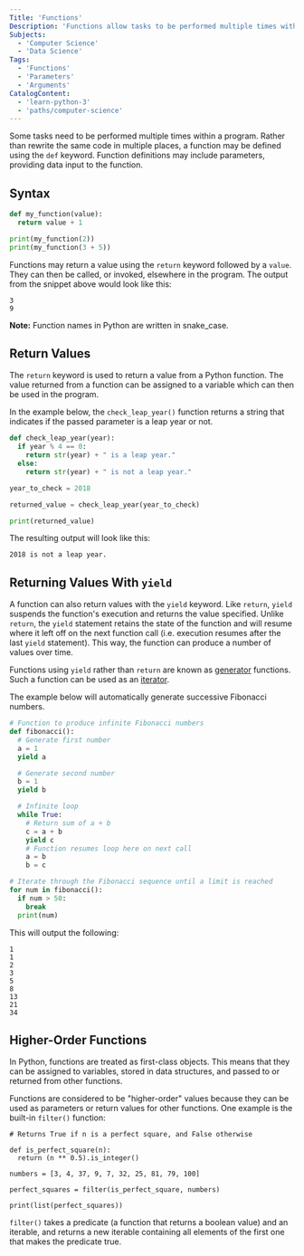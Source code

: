 ```yaml
---
Title: 'Functions'
Description: 'Functions allow tasks to be performed multiple times within a program without having to be rewritten.'
Subjects:
  - 'Computer Science'
  - 'Data Science'
Tags:
  - 'Functions'
  - 'Parameters'
  - 'Arguments'
CatalogContent:
  - 'learn-python-3'
  - 'paths/computer-science'
---
```


Some tasks need to be performed multiple times within a program. Rather than rewrite the same code in multiple places, a function may be defined using the `def` keyword. Function definitions may include parameters, providing data input to the function.

## Syntax

```py
def my_function(value):
  return value + 1

print(my_function(2))
print(my_function(3 + 5))
```

Functions may return a value using the `return` keyword followed by a `value`. They can then be called, or invoked, elsewhere in the program. The output from the snippet above would look like this:

```shell
3
9
```

**Note:** Function names in Python are written in snake_case.

## Return Values

The `return` keyword is used to return a value from a Python function. The value returned from a function can be assigned to a variable which can then be used in the program.

In the example below, the `check_leap_year()` function returns a string that indicates if the passed parameter is a leap year or not.

```py
def check_leap_year(year):
  if year % 4 == 0:
    return str(year) + " is a leap year."
  else:
    return str(year) + " is not a leap year."

year_to_check = 2018

returned_value = check_leap_year(year_to_check)

print(returned_value)
```

The resulting output will look like this:

```shell
2018 is not a leap year.
```

## Returning Values With `yield`

A function can also return values with the `yield` keyword. Like `return`, `yield` suspends the function's execution and returns the value specified. Unlike `return`, the `yield` statement retains the state of the function and will resume where it left off on the next function call (i.e. execution resumes after the last `yield` statement). This way, the function can produce a number of values over time.

Functions using `yield` rather than `return` are known as [generator](https://www.codecademy.com/resources/docs/python/generators) functions. Such a function can be used as an [iterator](https://www.codecademy.com/resources/docs/python/iterators).

The example below will automatically generate successive Fibonacci numbers.

```py
# Function to produce infinite Fibonacci numbers
def fibonacci():
  # Generate first number
  a = 1
  yield a

  # Generate second number
  b = 1
  yield b

  # Infinite loop
  while True:
    # Return sum of a + b
    c = a + b
    yield c
    # Function resumes loop here on next call
    a = b
    b = c

# Iterate through the Fibonacci sequence until a limit is reached
for num in fibonacci():
  if num > 50:
    break
  print(num)
```

This will output the following:

```shell
1
1
2
3
5
8
13
21
34
```

## Higher-Order Functions

In Python, functions are treated as first-class objects. This means that they can be assigned to variables, stored in data structures, and passed to or returned from other functions.

Functions are considered to be "higher-order" values because they can be used as parameters or return values for other functions. One example is the built-in `filter()` function:

```codebyte/python
# Returns True if n is a perfect square, and False otherwise

def is_perfect_square(n):
  return (n ** 0.5).is_integer()

numbers = [3, 4, 37, 9, 7, 32, 25, 81, 79, 100]

perfect_squares = filter(is_perfect_square, numbers)

print(list(perfect_squares))
```

`filter()` takes a predicate (a function that returns a boolean value) and an iterable, and returns a new iterable containing all elements of the first one that makes the predicate true.
